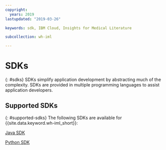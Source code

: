 ```yaml
---
copyright:
  years: 2019
lastupdated: "2019-03-26"

keywords: sdk, IBM Cloud, Insights for Medical Literature

subcollection: wh-iml

---
```


# SDKs
{: #sdks}
SDKs simplify application development by abstracting much of the complexity.  SDKs are provided in multiple programming languages to assist application developers.

## Supported SDKs
{: #supported-sdks}
The following SDKs are available for {{site.data.keyword.wh-iml_short}}:

[Java SDK](https://github.ibm.com/watson-health-cognitive-services/whcs-java-sdk)

[Python SDK](https://github.ibm.com/watson-health-cognitive-services/whcs-python-sdk)
